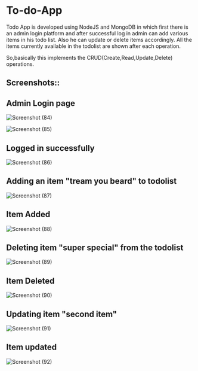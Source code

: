 # To-do-App

Todo App is developed using NodeJS and MongoDB in which first there is an admin login platform and after successful log in admin can add various items in his todo list. Also he can update or delete items accordingly. All the items currently available in the todolist are shown after each operation.

So,basically this implements the CRUD(Create,Read,Update,Delete) operations.

## Screenshots::

## Admin Login page
![Screenshot (84)](https://user-images.githubusercontent.com/47445363/54878764-30d69000-4e57-11e9-84fd-6b34f726077c.png)

![Screenshot (85)](https://user-images.githubusercontent.com/47445363/54878769-39c76180-4e57-11e9-830e-0dcca37e1539.png)

## Logged in successfully
![Screenshot (86)](https://user-images.githubusercontent.com/47445363/54878785-4ba90480-4e57-11e9-8005-819dfcd1f873.png)

## Adding an item "tream you beard" to todolist
![Screenshot (87)](https://user-images.githubusercontent.com/47445363/54878778-48ae1400-4e57-11e9-9afe-c4479e59af56.png)

## Item Added
![Screenshot (88)](https://user-images.githubusercontent.com/47445363/54878779-4946aa80-4e57-11e9-9b6a-42445e448812.png)

## Deleting item "super special" from the todolist
![Screenshot (89)](https://user-images.githubusercontent.com/47445363/54878780-4946aa80-4e57-11e9-9f92-fb056b1e5af6.png)

## Item Deleted
![Screenshot (90)](https://user-images.githubusercontent.com/47445363/54878782-4946aa80-4e57-11e9-937c-b595b5024e3e.png)

## Updating item "second item"
![Screenshot (91)](https://user-images.githubusercontent.com/47445363/54878783-4a77d780-4e57-11e9-982e-c643a7f693d0.png)

## Item updated
![Screenshot (92)](https://user-images.githubusercontent.com/47445363/54878784-4b106e00-4e57-11e9-9edc-148ceb0c823b.png)

